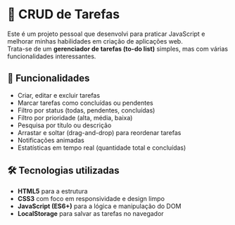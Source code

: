 # 📝 CRUD de Tarefas

Este é um projeto pessoal que desenvolvi para praticar JavaScript e melhorar minhas habilidades em criação de aplicações web.  
Trata-se de um **gerenciador de tarefas (to-do list)** simples, mas com várias funcionalidades interessantes.

## 🚀 Funcionalidades

- Criar, editar e excluir tarefas  
- Marcar tarefas como concluídas ou pendentes  
- Filtro por status (todas, pendentes, concluídas)  
- Filtro por prioridade (alta, média, baixa)  
- Pesquisa por título ou descrição  
- Arrastar e soltar (drag-and-drop) para reordenar tarefas  
- Notificações animadas  
- Estatísticas em tempo real (quantidade total e concluídas)

## 🛠️ Tecnologias utilizadas

- **HTML5** para a estrutura  
- **CSS3** com foco em responsividade e design limpo  
- **JavaScript (ES6+)** para a lógica e manipulação do DOM  
- **LocalStorage** para salvar as tarefas no navegador
